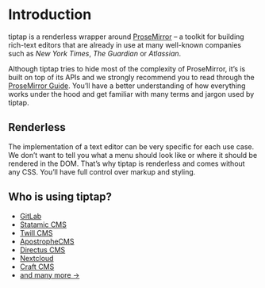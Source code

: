 # Introduction
tiptap is a <g-link to="/renderless">renderless</g-link> wrapper around [ProseMirror](https://ProseMirror.net) – a toolkit for building rich-text editors that are already in use at many well-known companies such as *New York Times*, *The Guardian* or *Atlassian*.

Although tiptap tries to hide most of the complexity of ProseMirror, it’s is built on top of its APIs and we strongly recommend you to read through the [ProseMirror Guide](https://ProseMirror.net/docs/guide/). You’ll have a better understanding of how everything works under the hood and get familiar with many terms and jargon used by tiptap.

## Renderless
The implementation of a text editor can be very specific for each use case. We don’t want to tell you what a menu should look like or where it should be rendered in the DOM. That’s why tiptap is renderless and comes without any CSS. You’ll have full control over markup and styling.

## Who is using tiptap?
- [GitLab](https://gitlab.com)
- [Statamic CMS](https://statamic.com)
- [Twill CMS](https://twill.io)
- [ApostropheCMS](https://apostrophecms.com)
- [Directus CMS](https://directus.io)
- [Nextcloud](https://apps.nextcloud.com/apps/text)
- [Craft CMS](https://craftcms.com/)
- [and many more →](https://github.com/ueberdosis/tiptap/network/dependents?package_id=UGFja2FnZS0xMzE5OTg0ODc%3D)
